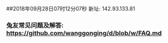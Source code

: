 ##2018年09月28日07时12分07秒 新址: 142.93.133.81
### 兔友常见问题及解答: https://github.com/wanggonging/d/blob/w/FAQ.md
